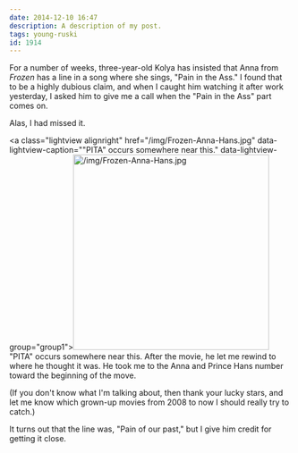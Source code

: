 ```yaml
---
date: 2014-12-10 16:47
description: A description of my post.
tags: young-ruski
id: 1914
---
```

For a number of weeks, three-year-old Kolya has insisted that Anna from <i>Frozen</i> has a line in a song where she sings, "Pain in the Ass."  I found that to be a highly dubious claim, and when I caught him watching it after work yesterday, I asked him to give me a call when the "Pain in the Ass" part comes on.

Alas, I had missed it.
<!--more-->
<a class="lightview alignright" href="/img/Frozen-Anna-Hans.jpg" data-lightview-caption=""PITA" occurs somewhere near this." data-lightview-group="group1"><img src="/img/Frozen-Anna-Hans.jpg" alt="/img/Frozen-Anna-Hans.jpg" width="350px"><br><span class="caption alignleft">"PITA" occurs somewhere near this.</span></a>
After the movie, he let me rewind to where he thought it was.  He took me to the Anna and Prince Hans number toward the beginning of the move.

(If you don't know what I'm talking about, then thank your lucky stars, and let me know which grown-up movies from 2008 to now I should really try to catch.)

It turns out that the line was, "Pain of our past," but I give him credit for getting it close.